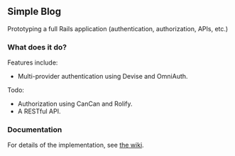 ## Simple Blog

Prototyping a full Rails application (authentication, authorization, APIs, etc.)

### What does it do?

Features include:

* Multi-provider authentication using Devise and OmniAuth.

Todo:

* Authorization using CanCan and Rolify.
* A RESTful API.

### Documentation

For details of the implementation, see [the wiki](https://github.com/jbrunton/simple-blog/wiki).
